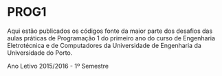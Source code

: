 # PROG1

Aqui estão publicados os códigos fonte da maior parte dos desafios das aulas práticas de Programação 1 do primeiro ano do curso de Engenharia Eletrotécnica e de Computadores da Universidade de Engenharia da Universidade do Porto.

Ano Letivo 2015/2016 - 1º Semestre
